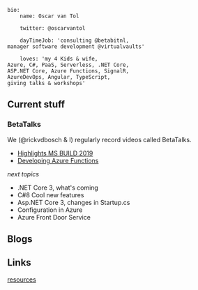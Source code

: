 ```
bio: 
    name: Oscar van Tol

    twitter: @oscarvantol

    dayTimeJob: 'consulting @betabitnl, 
manager software development @virtualvaults'

    loves: 'my 4 Kids & wife, 
Azure, C#, PaaS, Serverless, .NET Core, 
ASP.NET Core, Azure Functions, SignalR, 
AzureDevOps, Angular, TypeScript, 
giving talks & workshops'
```

## Current stuff

### BetaTalks
We (@rickvdbosch & I) regularly record videos called BetaTalks.
* [Highlights MS BUILD 2019](https://www.youtube.com/watch?v=PtLLxiPFi0Q)
* [Developing Azure Functions](https://www.youtube.com/watch?v=Q3cS7955Fwg)

*next topics*

* .NET Core 3, what's coming 
* C#8 Cool new features
* Asp.NET Core 3, changes in Startup.cs
* Configuration in Azure
* Azure Front Door Service
  
## Blogs


## Links

[resources](resources)
